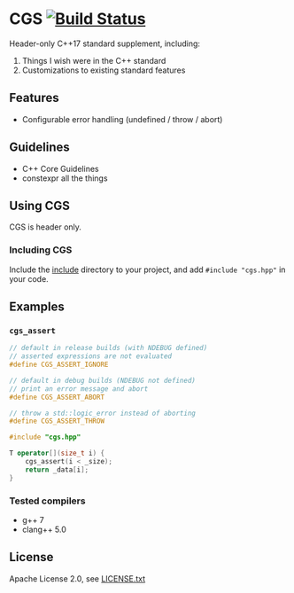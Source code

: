 # CGS [![Build Status](https://travis-ci.org/coryshrmn/cgs.svg?branch=feature/travis-clang)](https://travis-ci.org/coryshrmn/cgs)

Header-only C++17 standard supplement, including:
1. Things I wish were in the C++ standard
2. Customizations to existing standard features

## Features

* Configurable error handling (undefined / throw / abort)

## Guidelines

* C++ Core Guidelines
* constexpr all the things

## Using CGS

CGS is header only.

### Including CGS

Include the [include](include) directory to your project,
and add `#include "cgs.hpp"` in your code.

## Examples

### `cgs_assert`

```cpp
// default in release builds (with NDEBUG defined)
// asserted expressions are not evaluated
#define CGS_ASSERT_IGNORE

// default in debug builds (NDEBUG not defined)
// print an error message and abort
#define CGS_ASSERT_ABORT

// throw a std::logic_error instead of aborting
#define CGS_ASSERT_THROW

#include "cgs.hpp"

T operator[](size_t i) {
    cgs_assert(i < _size);
    return _data[i];
}
```

### Tested compilers

* g++ 7
* clang++ 5.0


## License

Apache License 2.0, see [LICENSE.txt](LICENSE.txt)

